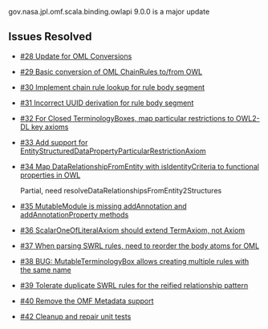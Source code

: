 gov.nasa.jpl.omf.scala.binding.owlapi 9.0.0 is a major update

## Issues Resolved

- [#28 Update for OML Conversions](https://github.com/JPL-IMCE/gov.nasa.jpl.omf.scala.binding.owlapi/issues/28)

- [#29 Basic conversion of OML ChainRules to/from OWL](https://github.com/JPL-IMCE/gov.nasa.jpl.omf.scala.binding.owlapi/issues/29)

- [#30 Implement chain rule lookup for rule body segment](https://github.com/JPL-IMCE/gov.nasa.jpl.omf.scala.binding.owlapi/issues/30)

- [#31 Incorrect UUID derivation for rule body segment](https://github.com/JPL-IMCE/gov.nasa.jpl.omf.scala.binding.owlapi/issues/31)

- [#32 For Closed TerminologyBoxes, map particular restrictions to OWL2-DL key axioms](https://github.com/JPL-IMCE/gov.nasa.jpl.omf.scala.binding.owlapi/issues/32)

- [#33 Add support for EntityStructuredDataPropertyParticularRestrictionAxiom](https://github.com/JPL-IMCE/gov.nasa.jpl.omf.scala.binding.owlapi/issues/33)

- [#34 Map DataRelationshipFromEntity with isIdentityCriteria to functional properties in OWL](https://github.com/JPL-IMCE/gov.nasa.jpl.omf.scala.binding.owlapi/issues/34)

  Partial, need resolveDataRelationshipsFromEntity2Structures
  
- [#35 MutableModule is missing addAnnotation and addAnnotationProperty methods](https://github.com/JPL-IMCE/gov.nasa.jpl.omf.scala.binding.owlapi/issues/35)

- [#36 ScalarOneOfLiteralAxiom should extend TermAxiom, not Axiom](https://github.com/JPL-IMCE/gov.nasa.jpl.omf.scala.binding.owlapi/issues/36)

- [#37 When parsing SWRL rules, need to reorder the body atoms for OML](https://github.com/JPL-IMCE/gov.nasa.jpl.omf.scala.binding.owlapi/issues/37)

- [#38 BUG: MutableTerminologyBox allows creating multiple rules with the same name](https://github.com/JPL-IMCE/gov.nasa.jpl.omf.scala.binding.owlapi/issues/38)

- [#39 Tolerate duplicate SWRL rules for the reified relationship pattern](https://github.com/JPL-IMCE/gov.nasa.jpl.omf.scala.binding.owlapi/issues/39)

- [#40 Remove the OMF Metadata support](https://github.com/JPL-IMCE/gov.nasa.jpl.omf.scala.binding.owlapi/issues/40)

- [#42 Cleanup and repair unit tests](https://github.com/JPL-IMCE/gov.nasa.jpl.omf.scala.binding.owlapi/issues/42)
